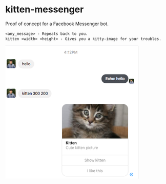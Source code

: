 # kitten-messenger
Proof of concept for a Facebook Messenger bot.

```
<any_message> - Repeats back to you.
kitten <width> <height> - Gives you a kitty-image for your troubles.
```

![Kimbot](screenshots/demo_01.png)
